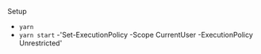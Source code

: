 Setup
- `yarn`
- `yarn start`
-'Set-ExecutionPolicy -Scope CurrentUser -ExecutionPolicy Unrestricted'